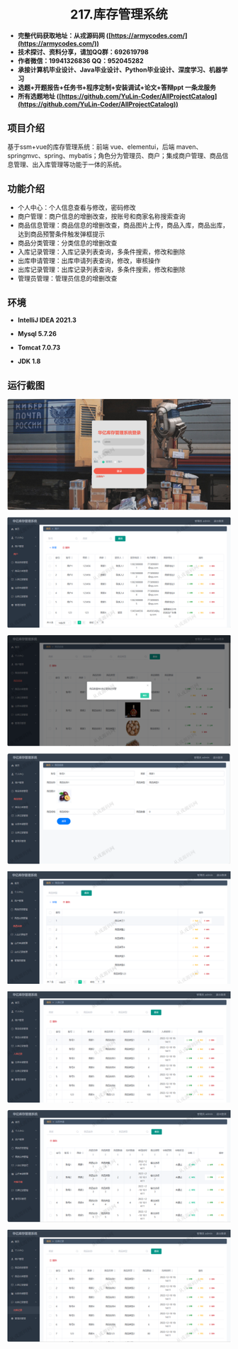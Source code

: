 
<p><h1 align="center">217.库存管理系统</h1></p>

- <b>完整代码获取地址：从戎源码网 ([https://armycodes.com/](https://armycodes.com/))</b>
- <b>技术探讨、资料分享，请加QQ群：692619798</b> 
- <b>作者微信：19941326836  QQ：952045282</b> 
- <b>承接计算机毕业设计、Java毕业设计、Python毕业设计、深度学习、机器学习</b>
- <b>选题+开题报告+任务书+程序定制+安装调试+论文+答辩ppt 一条龙服务</b>
- <b>所有选题地址 ([https://github.com/YuLin-Coder/AllProjectCatalog](https://github.com/YuLin-Coder/AllProjectCatalog)) </b>

## 项目介绍
基于ssm+vue的库存管理系统：前端 vue、elementui，后端 maven、springmvc、spring、mybatis；角色分为管理员、商户；集成商户管理、商品信息管理、出入库管理等功能于一体的系统。

## 功能介绍

- 个人中心：个人信息查看与修改，密码修改
- 商户管理：商户信息的增删改查，按账号和商家名称搜索查询
- 商品信息管理：商品信息的增删改查，商品图片上传，商品入库，商品出库，达到商品预警条件触发弹框提示
- 商品分类管理：分类信息的增删改查
- 入库记录管理：入库记录列表查询，多条件搜索，修改和删除
- 出库申请管理：出库申请列表查询，修改，审核操作
- 出库记录管理：出库记录列表查询，多条件搜索，修改和删除
- 管理员管理：管理员信息的增删改查

## 环境

- <b>IntelliJ IDEA 2021.3</b>

- <b>Mysql 5.7.26</b>

- <b>Tomcat 7.0.73</b>

- <b>JDK 1.8</b>

## 运行截图

![](screenshot/1.png)

![](screenshot/2.png)

![](screenshot/3.png)

![](screenshot/4.png)

![](screenshot/5.png)

![](screenshot/6.png)

![](screenshot/7.png)

![](screenshot/8.png)
